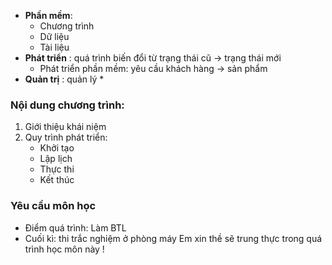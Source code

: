 * **Phần mềm**: 
	* Chương trình
	* Dữ liệu
	* Tài liệu 
* **Phát triển** : quá trình biến đổi từ trạng thái cũ -> trạng thái mới 
	* Phát triển phần mềm: yêu cầu khách hàng -> sản phẩm
* **Quản trị** : quản lý
	* 
### Nội dung chương trình:
1. Giới thiệu khái niệm 
2. Quy trình phát triển:
	* Khởi tạo
	* Lập lịch
	* Thực thi
	* Kết thúc

### Yêu cầu môn học
* Điểm quá trình: Làm BTL
* Cuối kì: thi trắc nghiệm ở phòng máy
Em xin thề sẽ trung thực trong quá trình học môn này !